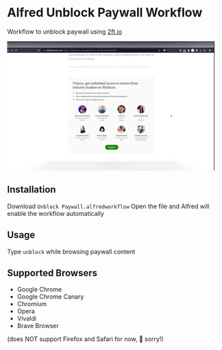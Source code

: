 # Alfred Unblock Paywall Workflow
Workflow to unblock paywall using [2ft.io](2ft.io)

![](https://github.com/p53ud0k0d3/alfred-unblock-paywall-workflow/blob/main/unblock.gif)


## Installation
Download `Unblock Paywall.alfredworkflow`
Open the file and Alfred will enable the workflow automatically


## Usage
Type `unblock` while browsing paywall content

## Supported Browsers
- Google Chrome 
- Google Chrome Canary 
- Chromium
- Opera
- Vivaldi
- Brave Browser

(does NOT support Firefox and Safari for now, 🥲 sorry!)
